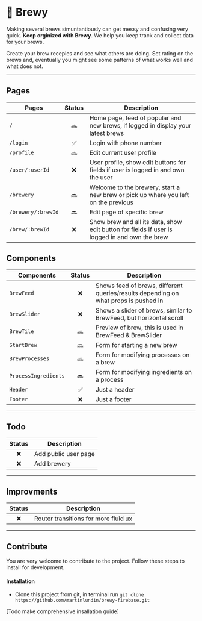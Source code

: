 # :beers: Brewy
Making several brews simuntantiously can get messy and confusing very quick. **Keep orginized with Brewy**. We help you keep track and collect data for your brews.

Create your brew recepies and see what others are doing. Set rating on the brews and, eventually you might see some patterns of what works well and what does not.

---

## Pages

| Pages                 | Status                | Description |
| --------------------- | :-------------------: | ----------- | 
| `/`                   | :soon:                | Home page, feed of popular and new brews, if logged in display your latest brews |
| `/login`              | :white_check_mark:    | Login with phone number |
| `/profile`            | :soon:    | Edit current user profile |
| `/user/:userId`       | :x:                   | User profile, show edit buttons for fields if user is logged in and own the user|
| `/brewery`            | :soon:                | Welcome to the brewery, start a new brew or pick up where you left on the previous |
| `/brewery/:brewId`    | :soon:                | Edit page of specific brew |
| `/brew/:brewId`       | :x:                   | Show brew and all its data, show edit button for fields if user is logged in and own the brew |

## Components

| Components            | Status                | Description |
| --------------------- | :-------------------: | ----------- | 
| `BrewFeed`            | :x:                   | Shows feed of brews, different queries/results depending on what props is pushed in |
| `BrewSlider`          | :x:                   | Shows a slider of brews, similar to BrewFeed, but horizontal scroll |
| `BrewTile`            | :soon:                | Preview of brew, this is used in BrewFeed & BrewSlider |
| `StartBrew`           | :soon:                | Form for starting a new brew |
| `BrewProcesses`       | :soon:                | Form for modifying processes on a brew |
| `ProcessIngredients`  | :soon:                | Form for modifying ingredients on a process |
| `Header`              | :white_check_mark:    | Just a header |
| `Footer`              | :x:                   | Just a footer |

---

## Todo
| Status    | Description |
| :-------: | ----------- | 
| :x:       | Add public user page
| :x:       | Add brewery

---

## Improvments
| Status    | Description |
| :-------: | ----------- | 
| :x:       | Router transitions for more fluid ux

---

## Contribute
You are very welcome to contribute to the project. Follow these steps to install for development.

#### Installation
- Clone this project from git, in terminal run `git clone https://github.com/martinlundin/brewy-firebase.git`

[Todo make comprehensive insallation guide]